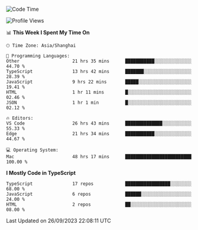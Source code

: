 <!--START_SECTION:waka-->
![Code Time](http://img.shields.io/badge/Code%20Time-5%2C236%20hrs%202%20mins-blue)

![Profile Views](http://img.shields.io/badge/Profile%20Views-0-blue)

📊 **This Week I Spent My Time On** 

```text
🕑︎ Time Zone: Asia/Shanghai

💬 Programming Languages: 
Other                    21 hrs 35 mins      ███████████░░░░░░░░░░░░░░   44.70 % 
TypeScript               13 hrs 42 mins      ███████░░░░░░░░░░░░░░░░░░   28.39 % 
JavaScript               9 hrs 22 mins       █████░░░░░░░░░░░░░░░░░░░░   19.41 % 
HTML                     1 hr 11 mins        █░░░░░░░░░░░░░░░░░░░░░░░░   02.46 % 
JSON                     1 hr 1 min          █░░░░░░░░░░░░░░░░░░░░░░░░   02.12 % 

🔥 Editors: 
VS Code                  26 hrs 43 mins      ██████████████░░░░░░░░░░░   55.33 % 
Edge                     21 hrs 34 mins      ███████████░░░░░░░░░░░░░░   44.67 % 

💻 Operating System: 
Mac                      48 hrs 17 mins      █████████████████████████   100.00 % 
```

**I Mostly Code in TypeScript** 

```text
TypeScript               17 repos            █████████████████░░░░░░░░   68.00 % 
JavaScript               6 repos             ██████░░░░░░░░░░░░░░░░░░░   24.00 % 
HTML                     2 repos             ██░░░░░░░░░░░░░░░░░░░░░░░   08.00 % 
```




 Last Updated on 26/09/2023 22:08:11 UTC
<!--END_SECTION:waka-->
